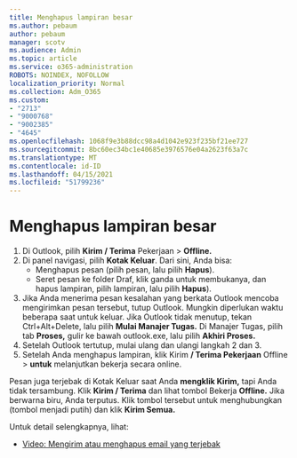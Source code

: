 ```yaml
---
title: Menghapus lampiran besar
ms.author: pebaum
author: pebaum
manager: scotv
ms.audience: Admin
ms.topic: article
ms.service: o365-administration
ROBOTS: NOINDEX, NOFOLLOW
localization_priority: Normal
ms.collection: Adm_O365
ms.custom:
- "2713"
- "9000768"
- "9002385"
- "4645"
ms.openlocfilehash: 1068f9e3b88dcc98a4d1042e923f235bf21ee727
ms.sourcegitcommit: 8bc60ec34bc1e40685e3976576e04a2623f63a7c
ms.translationtype: MT
ms.contentlocale: id-ID
ms.lasthandoff: 04/15/2021
ms.locfileid: "51799236"
---
```

# <a name="remove-the-large-attachment"></a>Menghapus lampiran besar

1. Di Outlook, pilih **Kirim / Terima** Pekerjaan  >  **Offline.** 
2. Di panel navigasi, pilih **Kotak Keluar**. Dari sini, Anda bisa: 
    - Menghapus pesan (pilih pesan, lalu pilih **Hapus**).
    - Seret pesan ke folder Draf, klik ganda untuk membukanya, dan hapus lampiran, pilih lampiran, lalu pilih **Hapus**).
3. Jika Anda menerima pesan kesalahan yang berkata Outlook mencoba mengirimkan pesan tersebut, tutup Outlook. Mungkin diperlukan waktu beberapa saat untuk keluar. Jika Outlook tidak menutup, tekan Ctrl+Alt+Delete, lalu pilih **Mulai Manajer Tugas.** Di Manajer Tugas, pilih tab **Proses,** gulir ke bawah outlook.exe, lalu pilih **Akhiri Proses.**
4. Setelah Outlook tertutup, mulai ulang dan ulangi langkah 2 dan 3. 
5. Setelah Anda menghapus lampiran, klik Kirim **/ Terima Pekerjaan** Offline  >  **untuk** melanjutkan bekerja secara online. 

Pesan juga terjebak di Kotak Keluar saat Anda **mengklik Kirim,** tapi Anda tidak tersambung. Klik **Kirim / Terima** dan lihat tombol Bekerja **Offline.** Jika berwarna biru, Anda terputus. Klik tombol tersebut untuk menghubungkan (tombol menjadi putih) dan klik **Kirim Semua.**
 
 Untuk detail selengkapnya, lihat:
- [Video: Mengirim atau menghapus email yang terjebak](https://support.office.com/article/Video-Send-or-delete-an-email-stuck-in-your-outbox-26d5d34a-4e5f-444a-a9e8-44db04a94dec) 